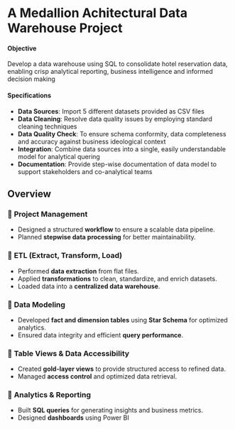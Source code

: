 # A Medallion Achitectural Data Warehouse Project
#### Objective
Develop a data warehouse using SQL to consolidate hotel reservation data, enabling crisp analytical reporting, business intelligence and informed decision making

#### Specifications
- **Data Sources**: Import 5 different datasets provided as CSV files
- **Data Cleaning**: Resolve data quality issues by employing standard cleaning techniques
- **Data Quality Check**: To ensure schema conformity, data completeness and accuracy against business ideological context
- **Integration**: Combine data sources into a single, easily understandable model for analytical quering
- **Documentation**: Provide step-wise documentation of data model to support stakeholders and co-analytical teams


## **Overview**
### 🔹 **Project Management**
- Designed a structured **workflow** to ensure a scalable data pipeline.
- Planned **stepwise data processing** for better maintainability.

### 🔹 **ETL (Extract, Transform, Load)**
- Performed **data extraction** from flat files.
- Applied **transformations** to clean, standardize, and enrich datasets.
- Loaded data into a **centralized data warehouse**.

### 🔹 **Data Modeling**
- Developed **fact and dimension tables** using **Star Schema** for optimized analytics.
- Ensured data integrity and efficient **query performance**.

### 🔹 **Table Views & Data Accessibility**
- Created **gold-layer views** to provide structured access to refined data.
- Managed **access control** and optimized data retrieval.

### 🔹 **Analytics & Reporting**
- Built **SQL queries** for generating insights and business metrics.
- Designed **dashboards** using Power BI




